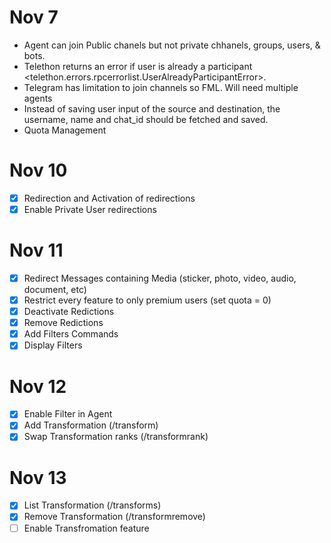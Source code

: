 # Nov 7

- Agent can join Public chanels but not private chhanels, groups, users, & bots.
- Telethon returns an error if user is already a participant <telethon.errors.rpcerrorlist.UserAlreadyParticipantError>.
- Telegram has limitation to join channels so FML. Will need multiple agents
- Instead of saving user input of the source and destination, the username, name and chat_id should be fetched and saved.
- Quota Management

# Nov 10

- [x] Redirection and Activation of redirections
- [x] Enable Private User redirections

# Nov 11

- [x] Redirect Messages containing Media (sticker, photo, video, audio, document, etc)
- [x] Restrict every feature to only premium users (set quota = 0)
- [x] Deactivate Redictions
- [x] Remove Redictions
- [x] Add Filters Commands
- [x] Display Filters

# Nov 12 

- [x] Enable Filter in Agent
- [x] Add Transformation (/transform)
- [x] Swap Transformation ranks (/transformrank)

# Nov 13

- [x] List Transformation (/transforms)
- [x] Remove Transformation (/transformremove)
- [ ] Enable Transfromation feature